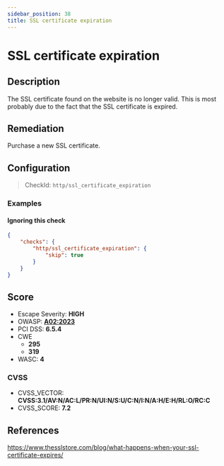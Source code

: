 ```yaml
---
sidebar_position: 38
title: SSL certificate expiration
---
```


# SSL certificate expiration

## Description

The SSL certificate found on the website is no longer valid. This is most probably due to the fact that the SSL certificate is expired.

## Remediation

Purchase a new SSL certificate.


## Configuration

> CheckId: `http/ssl_certificate_expiration`


### Examples


#### Ignoring this check

```json
{
    "checks": {
        "http/ssl_certificate_expiration": {
            "skip": true
        }
    }
}
```




## Score

- Escape Severity: **<span className="high-severity">HIGH</span>**
- OWASP: **[A02:2023](https://github.com/OWASP/API-Security/blob/master/2023/en/src/0xa2-broken-authentication.md)**
- PCI DSS: **6.5.4**
- CWE
  - **295**
  - **319**
- WASC: **4**



### CVSS

- CVSS_VECTOR: **CVSS:3.1/AV:N/AC:L/PR:N/UI:N/S:U/C:N/I:N/A:H/E:H/RL:O/RC:C**
- CVSS_SCORE: **7.2**

## References

https://www.thesslstore.com/blog/what-happens-when-your-ssl-certificate-expires/

